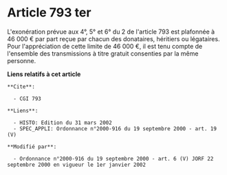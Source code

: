 # Article 793 ter

L'exonération prévue aux 4°, 5° et 6° du 2 de l'article 793 est plafonnée à 46 000 € par part reçue par chacun des
donataires, héritiers ou légataires. Pour l'appréciation de cette limite de 46 000 €, il est tenu compte de l'ensemble des
transmissions à titre gratuit consenties par la même personne.

**Liens relatifs à cet article**

	**Cite**:

	  - CGI 793

	**Liens**:

	  - HISTO: Edition du 31 mars 2002
	  - SPEC_APPLI: Ordonnance n°2000-916 du 19 septembre 2000 - art. 19 (V)

	**Modifié par**:

	  - Ordonnance n°2000-916 du 19 septembre 2000 - art. 6 (V) JORF 22 septembre 2000 en vigueur le 1er janvier 2002
